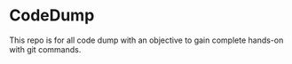 # CodeDump
This repo is for all code dump with an objective to gain complete hands-on with git commands.
